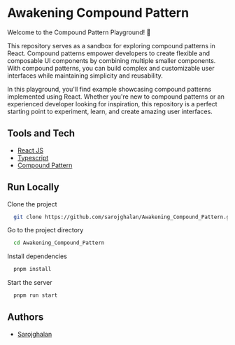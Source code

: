 
# Awakening Compound Pattern

Welcome to the Compound Pattern Playground! 🎉

This repository serves as a sandbox for exploring compound patterns in React. Compound patterns empower developers to create flexible and composable UI components by combining multiple smaller components. With compound patterns, you can build complex and customizable user interfaces while maintaining simplicity and reusability.

In this playground, you'll find example showcasing  compound patterns implemented using React. Whether you're new to compound patterns or an experienced developer looking for inspiration, this repository is a perfect starting point to experiment, learn, and create amazing user interfaces.


## Tools and Tech

 - [React JS](https://react.dev/)
 - [Typescript](https://www.typescriptlang.org/)
 - [Compound Pattern](https://www.patterns.dev/react/compound-pattern/)


## Run Locally

Clone the project

```bash
  git clone https://github.com/sarojghalan/Awakening_Compound_Pattern.git
```

Go to the project directory

```bash
  cd Awakening_Compound_Pattern
```

Install dependencies

```bash
  pnpm install
```

Start the server

```bash
  pnpm run start
```



## Authors

- [Sarojghalan](https://github.com/sarojghalan)

